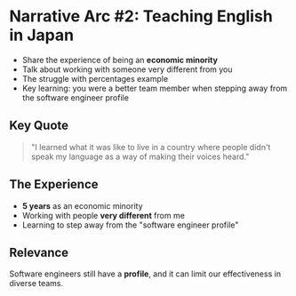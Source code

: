 # Narrative Arc #2: Teaching English in Japan


- Share the experience of being an **economic minority**
- Talk about working with someone very different from you
- The struggle with percentages example
- Key learning: you were a better team member when stepping away from the software engineer profile

## Key Quote
> "I learned what it was like to live in a country where people didn't speak my language as a way of making their voices heard."

## The Experience
- **5 years** as an economic minority
- Working with people **very different** from me
- Learning to step away from the "software engineer profile"

## Relevance
Software engineers still have a **profile**, and it can limit our effectiveness in diverse teams. 